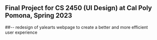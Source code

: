 # <JavaFX-Final-Proj>

## Final Project for CS 2450 (UI Design) at Cal Poly Pomona, Spring 2023
##-- redesign of yalearts webpage to create a better and more efficient user experience
